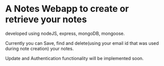 # A Notes Webapp to create or retrieve your notes

developed using nodeJS, express, mongoDB, mongoose.

Currently you can Save, find and delete(using your email id that was used during note creation) your notes.

Update and Authentication functionality will be implemented soon.
